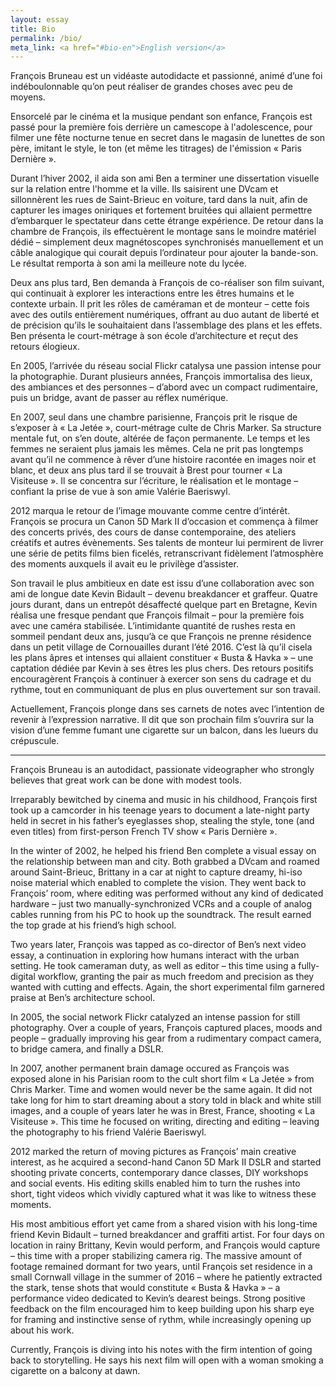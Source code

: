 ```yaml
---
layout: essay
title: Bio
permalink: /bio/
meta_link: <a href="#bio-en">English version</a>
---
```

François Bruneau est un vidéaste autodidacte et passionné, animé d’une foi indéboulonnable qu’on peut réaliser de grandes choses avec peu de moyens.

Ensorcelé par le cinéma et la musique pendant son enfance, François est passé pour la première fois derrière un camescope à l'adolescence, pour filmer une fête nocturne tenue en secret dans le magasin de lunettes de son père, imitant le style, le ton (et même les titrages) de l'émission « Paris Dernière ».

Durant l’hiver 2002, il aida son ami Ben a terminer une dissertation visuelle sur la relation entre l'homme et la ville. Ils saisirent une DVcam et sillonnèrent les rues de Saint-Brieuc en voiture, tard dans la nuit, afin de capturer les images oniriques et fortement bruitées qui allaient permettre d’embarquer le spectateur dans cette étrange expérience. De retour dans la chambre de François, ils effectuèrent le montage sans le moindre matériel dédié – simplement deux magnétoscopes synchronisés manuellement et un câble analogique qui courait depuis l’ordinateur pour ajouter la bande-son. Le résultat remporta à son ami la meilleure note du lycée.

Deux ans plus tard, Ben demanda à François de co-réaliser son  film suivant, qui continuait à explorer les interactions entre les êtres humains et le contexte urbain. Il prit les rôles de caméraman et de monteur – cette fois avec des outils entièrement numériques, offrant au duo autant de liberté et de précision qu’ils le souhaitaient dans l’assemblage des plans et les effets. Ben présenta le court-métrage à son école d’architecture et reçut des retours élogieux.

En 2005, l’arrivée du réseau social Flickr catalysa une passion intense pour la photographie. Durant plusieurs années, François immortalisa des lieux, des ambiances et des personnes – d’abord avec un compact rudimentaire, puis un bridge, avant de passer au réflex numérique.

En 2007, seul dans une chambre parisienne, François prit le risque de s’exposer à « La Jetée », court-métrage culte de Chris Marker. Sa structure mentale fut, on s’en doute, altérée de façon permanente. Le temps et les femmes ne seraient plus jamais les mêmes. Cela ne prit pas longtemps avant qu’il ne commence à rêver d’une histoire racontée en images noir et blanc, et deux ans plus tard il se trouvait à Brest pour tourner « La Visiteuse ». Il se concentra sur l’écriture, le réalisation et le montage – confiant la prise de vue à son amie Valérie Baeriswyl.

2012 marqua le retour de l’image mouvante comme centre d’intérêt. François se procura un Canon 5D Mark II d’occasion et commença à filmer des concerts privés, des cours de danse contemporaine, des ateliers créatifs et autres évènements. Ses talents de monteur lui permirent de livrer une série de petits films bien ficelés, retranscrivant fidèlement l’atmosphère des moments auxquels il avait eu le privilège d’assister.

Son travail le plus ambitieux en date est issu d’une collaboration avec son ami de longue date Kevin Bidault – devenu breakdancer et graffeur. Quatre jours durant, dans un entrepôt désaffecté quelque part en Bretagne, Kevin réalisa une fresque pendant que François filmait – pour la première fois avec une caméra stabilisée. L’intimidante quantité de rushes resta en sommeil pendant deux ans, jusqu’à ce que François ne prenne résidence dans un petit village de Cornouailles durant l’été 2016. C’est là qu’il cisela les plans âpres et intenses qui allaient constituer « Busta & Havka » – une captation dédiée par Kevin à ses êtres les plus chers. Des retours positifs encouragèrent François à continuer à exercer son sens du cadrage et du rythme, tout en communiquant de plus en plus ouvertement sur son travail.

Actuellement, François plonge dans ses carnets de notes avec l’intention de revenir à l’expression narrative. Il dit que son prochain film s’ouvrira sur la vision d’une femme fumant une cigarette sur un balcon, dans les lueurs du crépuscule.

---
<a name="bio-en"></a>

François Bruneau is an autodidact, passionate videographer who strongly believes that great work can be done with modest tools.

Irreparably bewitched by cinema and music in his childhood, François first took up a camcorder in his teenage years to document a late-night party held in secret in his father’s eyeglasses shop, stealing the style, tone (and even titles) from first-person French TV show « Paris Dernière ».

In the winter of 2002, he helped his friend Ben complete a visual essay on the relationship between man and city. Both grabbed a DVcam and roamed around Saint-Brieuc, Brittany in a car at night to capture dreamy, hi-iso noise material which enabled to complete the vision. They went back to François’ room, where editing was performed without any kind of dedicated hardware – just two manually-synchronized VCRs and a couple of analog cables running from his PC to hook up the soundtrack. The result earned the top grade at his friend’s high school.

Two years later, François was tapped as co-director of Ben’s next video essay, a continuation in exploring how humans interact with the urban setting. He took cameraman duty, as well as editor – this time using a fully-digital workflow, granting the pair as much freedom and precision as they wanted with cutting and effects. Again, the short experimental film garnered praise at Ben’s architecture school.

In 2005, the social network Flickr catalyzed an intense passion for still photography. Over a couple of years, François captured places, moods and people – gradually improving his gear from a rudimentary compact camera, to bridge camera, and finally a DSLR.

In 2007, another permanent brain damage occured as François was exposed alone in his Parisian room to the cult short film « La Jetée » from Chris Marker. Time and women would never be the same again. It did not take long for him to start dreaming about a story told in black and white still images, and a couple of years later he was in Brest, France, shooting « La Visiteuse ». This time he focused on writing, directing and editing – leaving the photography to his friend Valérie Baeriswyl.

2012 marked the return of moving pictures as François’ main creative interest, as he acquired a second-hand Canon 5D Mark II DSLR and started shooting private concerts, contemporary dance classes, DIY workshops and social events. His editing skills enabled him to turn the rushes into short, tight videos which vividly captured what it was like to witness these moments.

His most ambitious effort yet came from a shared vision with his long-time friend Kevin Bidault – turned breakdancer and graffiti artist. For four days on location in rainy Brittany, Kevin would perform, and François would capture – this time with a proper stabilizing camera rig. The massive amount of footage remained dormant for two years, until François set residence in a small Cornwall village in the summer of 2016 – where he patiently extracted the stark, tense shots that would constitute « Busta & Havka » – a performance video dedicated to Kevin’s dearest beings. Strong positive feedback on the film encouraged him to keep building upon his sharp eye for framing and instinctive sense of rythm, while increasingly opening up about his work.

Currently, François is diving into his notes with the firm intention of going back to storytelling. He says his next film will open with a woman smoking a cigarette on a balcony at dawn.
